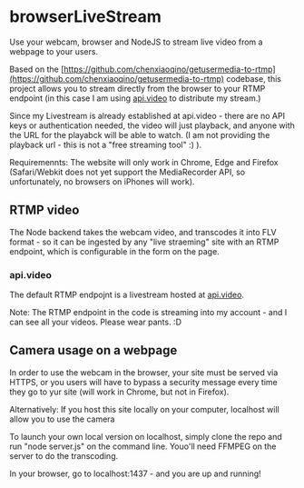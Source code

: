 # browserLiveStream
Use your webcam, browser and NodeJS to stream live video from a webpage to your users.

Based on the [https://github.com/chenxiaoqino/getusermedia-to-rtmp](https://github.com/chenxiaoqino/getusermedia-to-rtmp) codebase, 
this project allows you to stream directly from the browser to your RTMP endpoint (in this case I am using [api.video](https://api.video) to distribute my stream.)

Since my Livestream is already established at api.video - there are no API keys or authentication needed, the video will just playback, and anyone with the URL for the playabck will be able to watch.  (I am not providing the playback url - this is not a "free streaming tool" :) ).

Requiremennts:  The website will only work in Chrome, Edge and Firefox (Safari/Webkit does not yet support the MediaRecorder API, so unfortunately, no browsers on iPhones will work).

## RTMP video
 The Node backend takes the webcam video, and transcodes it into FLV format - so it can be ingested by any "live straeming" site with an RTMP endpoint, which is configurable in the form on the page.

### api.video

The default RTMP endpojnt is a livestream hosted at [api.video](https://api.video).  

Note: The RTMP endpoint in the code is streaming into my account - and I can see all your videos. Please wear pants. :D

## Camera usage on a webpage

In order to use the webcam in the browser, your site must be served via HTTPS, or you users will have to bypass a security message every time they go to yur site (will work in Chrome, but not in Firefox).  

Alternatively: If you host this site locally on your computer, localhost will allow you to use the camera

To launch your own local version on localhost, simply clone the repo and run "node server.js" on the command line. Youo'll need FFMPEG on the server to do the transcoding. 

In your browser, go to  localhost:1437 - and you are up and running!


